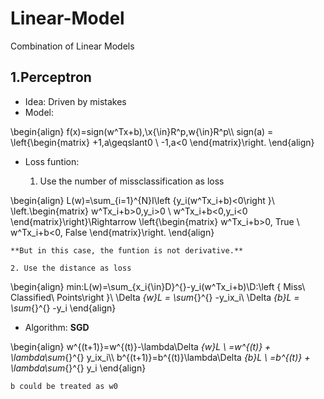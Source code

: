 # Linear-Model
Combination of Linear Models

## 1.Perceptron

* Idea: Driven by mistakes
* Model:

\begin{align}
f(x)=sign(w^Tx+b),\\x{\in}R^p,w{\in}R^p\\\\
sign(a) = \left\{\begin{matrix}
+1,a\geqslant0
\\ 
-1,a<0
\end{matrix}\right.
\end{align}

* Loss funtion:

    1. Use the number of missclassification as loss

 \begin{align}
L(w)=\sum_{i=1}^{N}I\left \{y_i(w^Tx_i+b)<0\right \}\\
\left.\begin{matrix}
w^Tx_i+b>0,y_i>0
\\ 
w^Tx_i+b<0,y_i<0
\end{matrix}\right\}\Rightarrow \left\{\begin{matrix}
w^Tx_i+b>0, True
\\ 
w^Tx_i+b<0, False
\end{matrix}\right.
\end{align}

    **But in this case, the funtion is not derivative.**
    
    2. Use the distance as loss

 \begin{align}
min:L(w)=\sum_{x_i{\in}D}^{}-y_i(w^Tx_i+b)\\D:\left \{ Miss\ Classified\ Points\right \}\\
\Delta _{w}L = \sum_{}^{} -y_ix_i\\
\Delta _{b}L = \sum_{}^{} -y_i
\end{align}

* Algorithm: **SGD**

 \begin{align}
w^{(t+1)}=w^{(t)}-\lambda\Delta _{w}L \\
=w^{(t)} + \lambda\sum_{}^{} y_ix_i\\\\
b^{(t+1)}=b^{(t)}\lambda\Delta _{b}L \\
=b^{(t)} + \lambda\sum_{}^{} y_i
\end{align}

    b could be treated as w0
